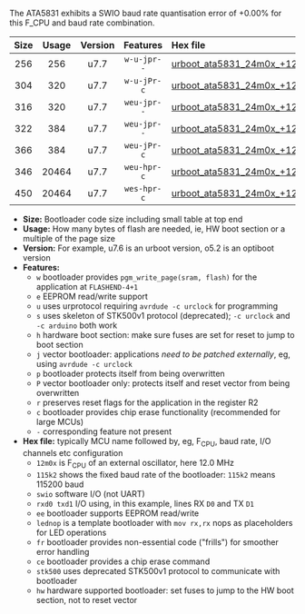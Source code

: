 The ATA5831 exhibits a SWIO baud rate quantisation error of +0.00% for this F_CPU and baud rate combination.

|Size|Usage|Version|Features|Hex file|
|:-:|:-:|:-:|:-:|:--|
|256|256|u7.7|`w-u-jpr--`|[urboot_ata5831_24m0x_+125k0_swio_rxb0_txb1_lednop.hex](https://raw.githubusercontent.com/stefanrueger/urboot.hex/main/mcus/ata5831/external_oscillator/fcpu_24m0x/br_+125k0/urboot_ata5831_24m0x_+125k0_swio_rxb0_txb1_lednop.hex)|
|304|320|u7.7|`w-u-jPr-c`|[urboot_ata5831_24m0x_+125k0_swio_rxb0_txb1_lednop_fr_ce.hex](https://raw.githubusercontent.com/stefanrueger/urboot.hex/main/mcus/ata5831/external_oscillator/fcpu_24m0x/br_+125k0/urboot_ata5831_24m0x_+125k0_swio_rxb0_txb1_lednop_fr_ce.hex)|
|316|320|u7.7|`weu-jpr--`|[urboot_ata5831_24m0x_+125k0_swio_rxb0_txb1_ee.hex](https://raw.githubusercontent.com/stefanrueger/urboot.hex/main/mcus/ata5831/external_oscillator/fcpu_24m0x/br_+125k0/urboot_ata5831_24m0x_+125k0_swio_rxb0_txb1_ee.hex)|
|322|384|u7.7|`weu-jpr--`|[urboot_ata5831_24m0x_+125k0_swio_rxb0_txb1_ee_lednop.hex](https://raw.githubusercontent.com/stefanrueger/urboot.hex/main/mcus/ata5831/external_oscillator/fcpu_24m0x/br_+125k0/urboot_ata5831_24m0x_+125k0_swio_rxb0_txb1_ee_lednop.hex)|
|366|384|u7.7|`weu-jPr-c`|[urboot_ata5831_24m0x_+125k0_swio_rxb0_txb1_ee_lednop_fr_ce.hex](https://raw.githubusercontent.com/stefanrueger/urboot.hex/main/mcus/ata5831/external_oscillator/fcpu_24m0x/br_+125k0/urboot_ata5831_24m0x_+125k0_swio_rxb0_txb1_ee_lednop_fr_ce.hex)|
|346|20464|u7.7|`weu-hpr-c`|[urboot_ata5831_24m0x_+125k0_swio_rxb0_txb1_ee_lednop_fr_ce_hw.hex](https://raw.githubusercontent.com/stefanrueger/urboot.hex/main/mcus/ata5831/external_oscillator/fcpu_24m0x/br_+125k0/urboot_ata5831_24m0x_+125k0_swio_rxb0_txb1_ee_lednop_fr_ce_hw.hex)|
|450|20464|u7.7|`wes-hpr-c`|[urboot_ata5831_24m0x_+125k0_swio_rxb0_txb1_ee_lednop_fr_ce_stk500_hw.hex](https://raw.githubusercontent.com/stefanrueger/urboot.hex/main/mcus/ata5831/external_oscillator/fcpu_24m0x/br_+125k0/urboot_ata5831_24m0x_+125k0_swio_rxb0_txb1_ee_lednop_fr_ce_stk500_hw.hex)|

- **Size:** Bootloader code size including small table at top end
- **Usage:** How many bytes of flash are needed, ie, HW boot section or a multiple of the page size
- **Version:** For example, u7.6 is an urboot version, o5.2 is an optiboot version
- **Features:**
  + `w` bootloader provides `pgm_write_page(sram, flash)` for the application at `FLASHEND-4+1`
  + `e` EEPROM read/write support
  + `u` uses urprotocol requiring `avrdude -c urclock` for programming
  + `s` uses skeleton of STK500v1 protocol (deprecated); `-c urclock` and `-c arduino` both work
  + `h` hardware boot section: make sure fuses are set for reset to jump to boot section
  + `j` vector bootloader: applications *need to be patched externally*, eg, using `avrdude -c urclock`
  + `p` bootloader protects itself from being overwritten
  + `P` vector bootloader only: protects itself and reset vector from being overwritten
  + `r` preserves reset flags for the application in the register R2
  + `c` bootloader provides chip erase functionality (recommended for large MCUs)
  + `-` corresponding feature not present
- **Hex file:** typically MCU name followed by, eg, F<sub>CPU</sub>, baud rate, I/O channels etc configuration
  + `12m0x` is F<sub>CPU</sub> of an external oscillator, here 12.0 MHz
  + `115k2` shows the fixed baud rate of the bootloader: `115k2` means 115200 baud
  + `swio` software I/O (not UART)
  + `rxd0 txd1` I/O using, in this example, lines RX `D0` and TX `D1`
  + `ee` bootloader supports EEPROM read/write
  + `lednop` is a template bootloader with `mov rx,rx` nops as placeholders for LED operations
  + `fr` bootloader provides non-essential code ("frills") for smoother error handling
  + `ce` bootloader provides a chip erase command
  + `stk500` uses deprecated STK500v1 protocol to communicate with bootloader
  + `hw` hardware supported bootloader: set fuses to jump to the HW boot section, not to reset vector
